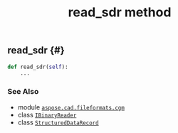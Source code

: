 ﻿---
title: read_sdr method
second_title: Aspose.CAD for Python via .NET API References
description: 
type: docs
weight: 200
url: /python-net/aspose.cad.fileformats.cgm/ibinaryreader/read_sdr/
is_root: false
---

## read_sdr {#}





```python
def read_sdr(self):
    ...
```





### See Also
* module [`aspose.cad.fileformats.cgm`](../../)
* class [`IBinaryReader`](/cad/python-net/aspose.cad.fileformats.cgm/ibinaryreader)
* class [`StructuredDataRecord`](/cad/python-net/aspose.cad.fileformats.cgm.classes/structureddatarecord)
